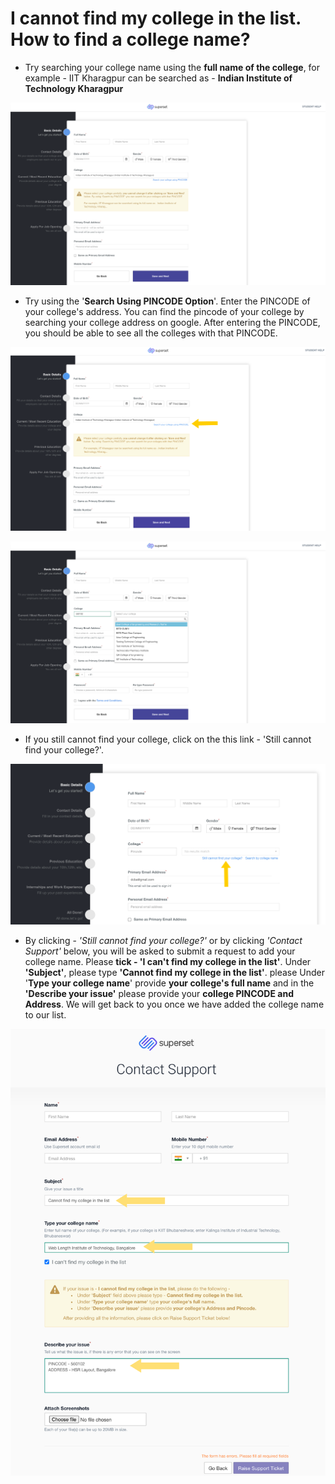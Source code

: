 # I cannot find my college in the list. How to find a college name?

* Try searching your college name using the **full name of the college**, for example - IIT Kharagpur can be searched as - **Indian Institute of Technology Kharagpur**

![](../../.gitbook/assets/image%20%2864%29.png)

* Try using the '**Search Using PINCODE Option**'. Enter the PINCODE of your college's address. You can find the pincode of your college by searching your college address on google. After entering the PINCODE, you should be able to see all the colleges with that PINCODE.

![](../../.gitbook/assets/image%20%28173%29.png)

![](../../.gitbook/assets/image%20%2861%29%20%281%29.png)

* If you still cannot find your college, click on the this link - 'Still cannot find your college?'.

![](../../.gitbook/assets/image%20%28216%29.png)

* By clicking - _'Still cannot find your college?'_  or by clicking _'Contact Support'_ below, you will be asked to submit a request to add your college name. Please **tick - 'I can't find my college in the list'**. Under **'Subject'**, please type **'Cannot find my college in the list'**. please Under '**Type your college name**' provide **your college's full name** and in the **'Describe your issue'** please provide your **college PINCODE and Address**. We will get back to you once we have added the college name to our list. 

![](../../.gitbook/assets/image%20%28266%29.png)



 

